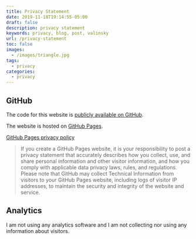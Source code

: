 ```yaml
---
title: Privacy Statement
date: 2019-11-18T19:14:55-05:00
draft: false
description: privacy statement
keywords: privacy, blog, post, valinsky
url: /privacy-statement
toc: false
images:
  - /images/triangle.jpg
tags:
  - privacy
categories:
  - privacy
---
```



## GitHub

The code for this website is [publicly available on GitHub](https://github.com/valinsky/valinsky.github.io).

The website is hosted on [GitHub Pages](https://pages.github.com/).

[GitHub Pages privacy policy](https://help.github.com/en/github/site-policy/github-privacy-statement#github-pages)  

> If you create a GitHub Pages website, it is your responsibility to post a privacy statement that accurately describes how you 
> collect, use, and share personal information and other visitor information, and how you comply with applicable data privacy 
> laws, rules, and regulations. Please note that GitHub may collect Technical Information from visitors to your GitHub Pages 
> website, including logs of visitor IP addresses, to maintain the security and integrity of the website and service.


## Analytics

I am not using any analytics software and I am not collecting nor using any information about visitors.
